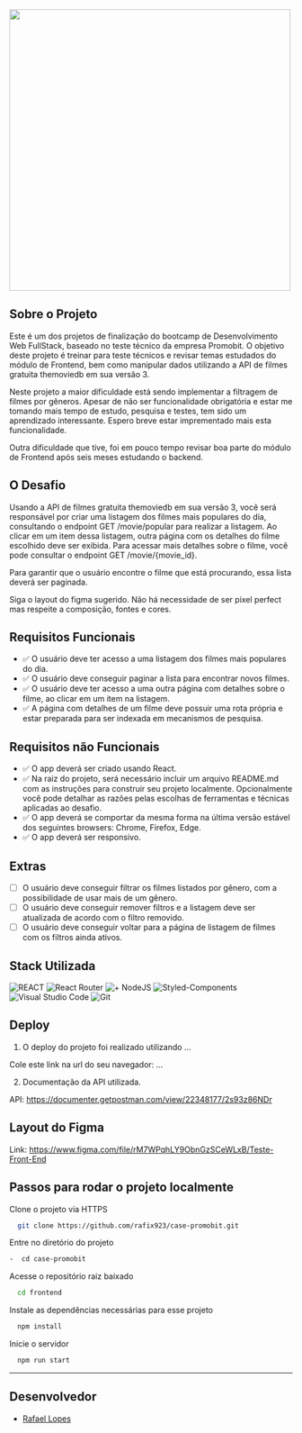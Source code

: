 <img src="https://i.imgur.com/6q2AiRg.png" width="500">

## Sobre o Projeto

Este é um dos projetos de finalização do bootcamp de Desenvolvimento Web FullStack, baseado no teste técnico da empresa Promobit. O objetivo deste projeto é treinar para teste técnicos e revisar temas estudados do módulo de Frontend, bem como manipular dados utilizando a  API de filmes gratuita themoviedb em sua versão 3.

Neste projeto a maior dificuldade está sendo implementar a filtragem de filmes por gêneros. Apesar de não ser funcionalidade obrigatória e estar me tomando mais tempo de estudo, pesquisa e testes, tem sido um aprendizado interessante. Espero breve estar imprementado mais esta funcionalidade. 

Outra dificuldade que tive, foi em pouco tempo revisar boa parte do módulo de Frontend após seis meses estudando o backend.

## O Desafio

Usando a API de filmes gratuita themoviedb em sua versão 3, você será responsável por criar uma listagem dos filmes mais populares do dia, consultando o endpoint GET /movie/popular para realizar a listagem. Ao clicar em um item dessa listagem, outra página com os detalhes do filme escolhido deve ser exibida. Para acessar mais detalhes sobre o filme, você pode consultar o endpoint GET /movie/{movie_id}.

Para garantir que o usuário encontre o filme que está procurando, essa lista deverá ser paginada.

Siga o layout do figma sugerido. Não há necessidade de ser pixel perfect mas respeite a composição, fontes e cores.

## Requisitos Funcionais

- ✅ O usuário deve ter acesso a uma listagem dos filmes mais populares do dia.
- ✅ O usuário deve conseguir paginar a lista para encontrar novos filmes.
- ✅ O usuário deve ter acesso a uma outra página com detalhes sobre o filme, ao clicar em um item na listagem.
- ✅ A página com detalhes de um filme deve possuir uma rota própria e estar preparada para ser indexada em mecanismos de pesquisa.

## Requisitos não Funcionais

- ✅ O app deverá ser criado usando React.
- ✅ Na raiz do projeto, será necessário incluir um arquivo README.md com as instruções para construir seu projeto localmente. Opcionalmente você pode detalhar as razões pelas escolhas de ferramentas e técnicas aplicadas ao desafio.
- ✅ O app deverá se comportar da mesma forma na última versão estável dos seguintes browsers: Chrome, Firefox, Edge.
- ✅ O app deverá ser responsivo.

## Extras 

- [ ] O usuário deve conseguir filtrar os filmes listados por gênero, com a possibilidade de usar mais de um gênero.
- [ ] O usuário deve conseguir remover filtros e a listagem deve ser atualizada de acordo com o filtro removido.
- [ ] O usuário deve conseguir voltar para a página de listagem de filmes com os filtros ainda ativos.
  
## Stack Utilizada

![REACT](https://img.shields.io/badge/React-20232A?style=for-the-badge&logo=react&logoColor=61DAFB)
![React Router](https://img.shields.io/badge/React_Router-CA4245?style=for-the-badge&logo=react-router&logoColor=white)
![+ NodeJS](https://img.shields.io/badge/Node.js-43853D?style=for-the-badge&logo=node.js&logoColor=white)
![Styled-Components](https://img.shields.io/badge/styled--components-DB7093?style=for-the-badge&logo=styled-components&logoColor=white)
![Visual Studio Code](https://img.shields.io/badge/Visual_Studio_Code-0078D4?style=for-the-badge&logo=visual%20studio%20code&logoColor=white)
![Git](https://img.shields.io/badge/GIT-E44C30?style=for-the-badge&logo=git&logoColor=white)

## Deploy 

1) O deploy do projeto foi realizado utilizando ...

Cole este link na url do seu navegador: ...

2) Documentação da API utilizada.

API: [https://documenter.getpostman.com/view/22348177/2s93z86NDr
](https://developer.themoviedb.org/docs/getting-started)

## Layout do Figma

Link: https://www.figma.com/file/rM7WPqhLY9ObnGzSCeWLxB/Teste-Front-End

## Passos para rodar o projeto localmente
  
Clone o projeto via HTTPS

```bash
  git clone https://github.com/rafix923/case-promobit.git
```

Entre no diretório do projeto

```bash
-  cd case-promobit
```

Acesse o repositório raiz baixado

```bash
  cd frontend
```

Instale as dependências necessárias para esse projeto

```bash
  npm install
```

Inicie o servidor

```bash
  npm run start
```
 --- 
## Desenvolvedor
  
- [Rafael Lopes](https://github.com/rafix923)
